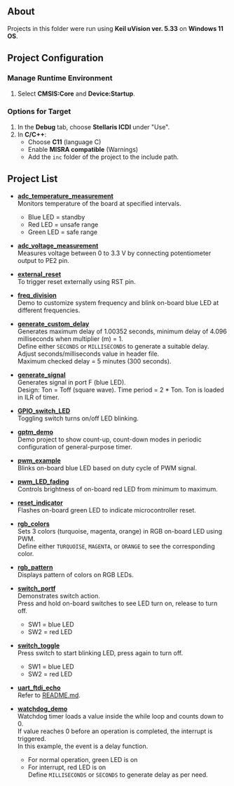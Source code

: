 ## About
Projects in this folder were run using **Keil uVision ver. 5.33** on **Windows 11 OS**.

## Project Configuration

### Manage Runtime Environment
1. Select **CMSIS:Core** and **Device:Startup**.

### Options for Target
1. In the **Debug** tab, choose **Stellaris ICDI** under "Use".
2. In **C/C++**:
	- Choose **C11** (language C)
	- Enable **MISRA compatible** (Warnings)
	- Add the `inc` folder of the project to the include path.

## Project List

- **[adc_temperature_measurement](#adc_temperature_measurement)**  
  Monitors temperature of the board at specified intervals.  
  - Blue LED = standby  
  - Red LED = unsafe range  
  - Green LED = safe range

- **[adc_voltage_measurement](#adc_voltage_measurement)**  
  Measures voltage between 0 to 3.3 V by connecting potentiometer output to PE2 pin.

- **[external_reset](#external_reset)**  
  To trigger reset externally using RST pin.

- **[freq_division](#freq_division)**  
  Demo to customize system frequency and blink on-board blue LED at different frequencies.

- **[generate_custom_delay](#generate_custom_delay)**  
  Generates maximum delay of 1.00352 seconds, minimum delay of 4.096 milliseconds when multiplier (m) = 1.  
  Define either `SECONDS` or `MILLISECONDS` to generate a suitable delay. Adjust seconds/milliseconds value in header file.  
  Maximum checked delay = 5 minutes (300 seconds).

- **[generate_signal](#generate_signal)**  
  Generates signal in port F (blue LED).  
  Design: Ton = Toff (square wave). Time period = 2 * Ton. Ton is loaded in ILR of timer.

- **[GPIO_switch_LED](#GPIO_switch_LED)**  
  Toggling switch turns on/off LED blinking.

- **[gptm_demo](#gptm_demo)**  
  Demo project to show count-up, count-down modes in periodic configuration of general-purpose timer.

- **[pwm_example](#pwm_example)**  
  Blinks on-board blue LED based on duty cycle of PWM signal.

- **[pwm_LED_fading](#pwm_LED_fading)**  
  Controls brightness of on-board red LED from minimum to maximum.

- **[reset_indicator](#reset_indicator)**  
  Flashes on-board green LED to indicate microcontroller reset.

- **[rgb_colors](#rgb_colors)**  
  Sets 3 colors (turquoise, magenta, orange) in RGB on-board LED using PWM.  
  Define either `TURQUOISE`, `MAGENTA`, or `ORANGE` to see the corresponding color.

- **[rgb_pattern](#rgb_pattern)**  
  Displays pattern of colors on RGB LEDs.

- **[switch_portf](#switch_portf)**  
  Demonstrates switch action.  
  Press and hold on-board switches to see LED turn on, release to turn off.  
  - SW1 = blue LED  
  - SW2 = red LED

- **[switch_toggle](#switch_toggle)**  
  Press switch to start blinking LED, press again to turn off.  
  - SW1 = blue LED  
  - SW2 = red LED

- **[uart_ftdi_echo](#uart_ftdi_echo)**  
  Refer to [README.md](#README.md).

- **[watchdog_demo](#watchdog_demo)**  
  Watchdog timer loads a value inside the while loop and counts down to 0.  
  If value reaches 0 before an operation is completed, the interrupt is triggered.  
  In this example, the event is a delay function.  
  - For normal operation, green LED is on  
  - For interrupt, red LED is on  
  Define `MILLISECONDS` or `SECONDS` to generate delay as per need.

